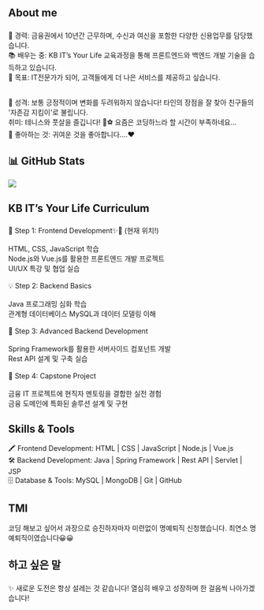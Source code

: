 <h2 align="left">About me</h2>

###

<p align="left">💼 경력: 금융권에서 10년간 근무하며, 수신과 여신을 포함한 다양한 신용업무를 담당했습니다.<br>📚 배우는 중: KB IT’s Your Life 교육과정을 통해 프론트엔드와 백엔드 개발 기술을 습득하고 있습니다.<br>🎯 목표: IT전문가가 되어, 고객들에게 더 나은 서비스를 제공하고 싶습니다.</p>
<br>🌟 성격: 보통 긍정적이며 변화를 두려워하지 않습니다! 타인의 장점을 잘 찾아 친구들의 '자존감 지킴이'로 불립니다.<br>취미: 테니스와 풋살을 즐깁니다! 🎾⚽ 요즘은 코딩하느라 할 시간이 부족하네요...<br>🐻 좋아하는 것: 귀여운 것을 좋아합니다....❤️</p>
</p>

###

## <h2> 📊 GitHub Stats </h2>

![](https://github-readme-stats.vercel.app/api?username=HyeEmpathyDev&theme=default&hide_border=false&include_all_commits=true&count_private=true)

###

###

<h2 align="left">KB IT’s Your Life Curriculum</h2>

###

<p align="left">📖 Step 1: Frontend Development✨💪 (현재 위치!)<br><br>HTML, CSS, JavaScript 학습 <br>Node.js와 Vue.js를 활용한 프론트엔드 개발 프로젝트<br>UI/UX 특강 및 협업 실습<br><br>💡 Step 2: Backend Basics<br><br>Java 프로그래밍 심화 학습 <br>관계형 데이터베이스 MySQL과 데이터 모델링 이해<br><br>🚀 Step 3: Advanced Backend Development<br><br>Spring Framework를 활용한 서버사이드 컴포넌트 개발<br>Rest API 설계 및 구축 실습<br><br>🌟 Step 4: Capstone Project<br><br>금융 IT 프로젝트에 현직자 멘토링을 결합한 실전 경험<br>금융 도메인에 특화된 솔루션 설계 및 구현</p>

###

<h2 align="left">Skills & Tools</h2>
<p align="left">🖍️ Frontend Development: HTML | CSS | JavaScript | Node.js | Vue.js<br>🛠️ Backend Development: Java | Spring Framework | Rest API | Servlet | JSP<br>🗄️ Database & Tools: MySQL | MongoDB | Git | GitHub</p>

###

<h2 align="left">TMI</h2>
<p align="left">코딩 해보고 싶어서 과장으로 승진하자마자 미련없이 명예퇴직 신청했습니다. 최연소 명예퇴직이였습니다😀😀</p>

###

<h2 align="left">하고 싶은 말</h2>

###

<p align="left">✨ 새로운 도전은 항상 설레는 것 같습니다! 열심히 배우고 성장하며 한 걸음씩 나아가겠습니다!</p>

###
